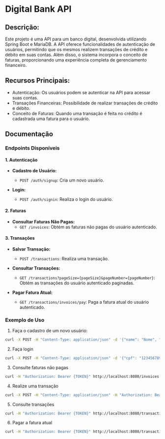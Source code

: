 # Digital Bank API
## Descrição:

Este projeto é uma API para um banco digital, desenvolvida utilizando Spring Boot e MariaDB. A API oferece funcionalidades de autenticação de usuários, permitindo que os mesmos realizem transações de crédito e débito em suas contas. Além disso, o sistema incorpora o conceito de faturas, proporcionando uma experiência completa de gerenciamento financeiro.

## Recursos Principais:

- Autenticação: Os usuários podem se autenticar na API para acessar suas contas.
- Transações Financeiras: Possibilidade de realizar transações de crédito e débito.
- Conceito de Faturas: Quando uma transação é feita no crédito é cadastrada uma fatura para o usuário.

## Documentação

### Endpoints Disponíveis

#### 1. Autenticação

- **Cadastro de Usuário:**
  - `POST /auth/signup`: Cria um novo usuário.
  
- **Login:**
  - `POST /auth/signin`: Realiza o login do usuário.

#### 2. Faturas

- **Consultar Faturas Não Pagas:**
  - `GET /invoices`: Obtém as faturas não pagas do usuário autenticado.

#### 3. Transações

- **Salvar Transação:**
  - `POST /transactions`: Realiza uma transação.
  
- **Consultar Transações:**
  - `GET /transactions?pageSize={pageSize}&pageNumber={pageNumber}`: Obtém as transações do usuário autenticado paginadas.

- **Pagar Fatura Atual:**
  - `GET /transactions/invoices/pay`: Paga a fatura atual do usuário autenticado.

### Exemplo de Uso

1. Faça o cadastro de um novo usuário:

```bash
curl -X POST -H "Content-Type: application/json" -d '{"name": "Nome", "cpf": "12345678900", "email": "email@example.com", "password": "senha123"}' http://localhost:8080/auth/signup
```
2. Faça login

```bash
curl -X POST -H "Content-Type: application/json" -d '{"cpf": "12345678900", "password": "senha123"}' http://localhost:8080/auth/signin
```

3. Consulte faturas não pagas

```bash
curl -H "Authorization: Bearer {TOKEN}" http://localhost:8080/invoices
```
4. Realize uma transação

```bash
curl -X POST -H "Content-Type: application/json" -H "Authorization: Bearer {TOKEN}" -d '{"destination": "ContaDestino", "amount": 100.00, "description": "Descrição da Transação", "type": "DEBIT", "installmentNumber": 1}' http://localhost:8080/transactions
```

5. Consulte transações

```bash
curl -H "Authorization: Bearer {TOKEN}" http://localhost:8080/transactions?pageSize=10&pageNumber=0
```
6. Pagar a fatura atual

```bash
curl -H "Authorization: Bearer {TOKEN}" http://localhost:8080/transactions/invoices/pay
```

